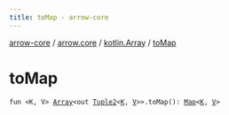```yaml
---
title: toMap - arrow-core
---
```


[arrow-core](../../index.html) / [arrow.core](../index.html) / [kotlin.Array](index.html) / [toMap](./to-map.html)

# toMap

`fun <K, V> `[`Array`](https://kotlinlang.org/api/latest/jvm/stdlib/kotlin/-array/index.html)`<out `[`Tuple2`](../-tuple2/index.html)`<`[`K`](to-map.html#K)`, `[`V`](to-map.html#V)`>>.toMap(): `[`Map`](https://kotlinlang.org/api/latest/jvm/stdlib/kotlin.collections/-map/index.html)`<`[`K`](to-map.html#K)`, `[`V`](to-map.html#V)`>`